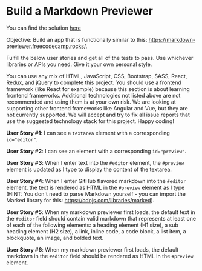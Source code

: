 # Build a Markdown Previewer

You can find the solution [here](https://exquisite-dolphin-089a43.netlify.app/)

Objective: Build an app that is functionally similar to this: https://markdown-previewer.freecodecamp.rocks/.

Fulfill the below user stories and get all of the tests to pass. Use whichever libraries or APIs you need. Give it your own personal style.

You can use any mix of HTML, JavaScript, CSS, Bootstrap, SASS, React, Redux, and jQuery to complete this project. You should use a frontend framework (like React for example) because this section is about learning frontend frameworks. Additional technologies not listed above are not recommended and using them is at your own risk. We are looking at supporting other frontend frameworks like Angular and Vue, but they are not currently supported. We will accept and try to fix all issue reports that use the suggested technology stack for this project. Happy coding!

**User Story #1**: I can see a `textarea` element with a corresponding `id="editor"`.

**User Story #2**: I can see an element with a corresponding `id="preview"`.

**User Story #3**: When I enter text into the `#editor` element, the `#preview` element is updated as I type to display the content of the textarea.

**User Story #4**: When I enter GitHub flavored markdown into the `#editor` element, the text is rendered as HTML in the `#preview` element as I type (HINT: You don't need to parse Markdown yourself - you can import the Marked library for this: https://cdnjs.com/libraries/marked).

**User Story #5**: When my markdown previewer first loads, the default text in the `#editor` field should contain valid markdown that represents at least one of each of the following elements: a heading element (H1 size), a sub heading element (H2 size), a link, inline code, a code block, a list item, a blockquote, an image, and bolded text.

**User Story #6**: When my markdown previewer first loads, the default markdown in the `#editor` field should be rendered as HTML in the `#preview` element.

